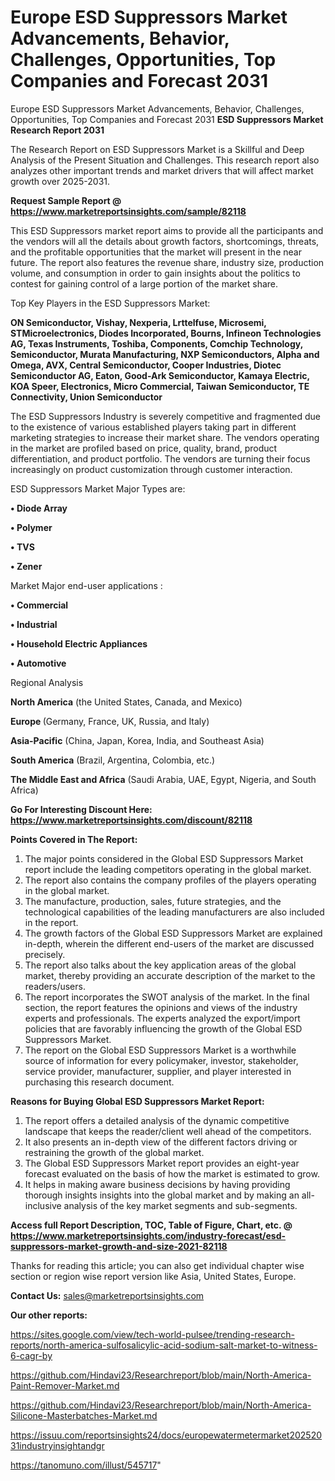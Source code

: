 # Europe ESD Suppressors Market Advancements, Behavior, Challenges, Opportunities, Top Companies and Forecast 2031
Europe ESD Suppressors Market Advancements, Behavior, Challenges, Opportunities, Top Companies and Forecast 2031
<strong>ESD Suppressors Market Research Report 2031</strong>

The Research Report on ESD Suppressors Market is a Skillful and Deep Analysis of the Present Situation and Challenges. This research report also analyzes other important trends and market drivers that will affect market growth over 2025-2031.

<strong>Request Sample Report @ <a href=https://www.marketreportsinsights.com/sample/82118>https://www.marketreportsinsights.com/sample/82118</a></strong>

This ESD Suppressors market report aims to provide all the participants and the vendors will all the details about growth factors, shortcomings, threats, and the profitable opportunities that the market will present in the near future. The report also features the revenue share, industry size, production volume, and consumption in order to gain insights about the politics to contest for gaining control of a large portion of the market share.

Top Key Players in the ESD Suppressors Market:

<strong>ON Semiconductor, Vishay, Nexperia, Lrttelfuse, Microsemi, STMicroelectronics, Diodes Incorporated, Bourns, Infineon Technologies AG, Texas Instruments, Toshiba, Components, Comchip Technology, Semiconductor, Murata Manufacturing, NXP Semiconductors, Alpha and Omega, AVX, Central Semiconductor, Cooper Industries, Diotec Semiconductor AG, Eaton, Good-Ark Semiconductor, Kamaya Electric, KOA Speer, Electronics, Micro Commercial, Taiwan Semiconductor, TE Connectivity, Union Semiconductor</strong>

The ESD Suppressors Industry is severely competitive and fragmented due to the existence of various established players taking part in different marketing strategies to increase their market share. The vendors operating in the market are profiled based on price, quality, brand, product differentiation, and product portfolio. The vendors are turning their focus increasingly on product customization through customer interaction.

ESD Suppressors Market Major Types are:

<strong>• Diode Array

• Polymer

• TVS

• Zener</strong>

Market Major end-user applications :

<strong>• Commercial

• Industrial

• Household Electric Appliances

• Automotive</strong>

Regional Analysis

</u><strong><b>North America</b></strong> (the United States, Canada, and Mexico)

<strong><b>Europe </b></strong>(Germany, France, UK, Russia, and Italy)

<strong><b>Asia-Pacific</b></strong> (China, Japan, Korea, India, and Southeast Asia)

<strong><b>South America</b></strong> (Brazil, Argentina, Colombia, etc.)

<strong><b>The Middle East and Africa</b></strong> (Saudi Arabia, UAE, Egypt, Nigeria, and South Africa)

<strong>Go For Interesting Discount Here: <a href=https://www.marketreportsinsights.com/discount/82118>https://www.marketreportsinsights.com/discount/82118</a></strong>

<strong>Points Covered in The Report:</strong>
<ol>
  <li>The major points considered in the Global ESD Suppressors Market report include the leading competitors operating in the global market.</li>
  <li>The report also contains the company profiles of the players operating in the global market.</li>
  <li>The manufacture, production, sales, future strategies, and the technological capabilities of the leading manufacturers are also included in the report.</li>
  <li>The growth factors of the Global ESD Suppressors Market are explained in-depth, wherein the different end-users of the market are discussed precisely.</li>
  <li>The report also talks about the key application areas of the global market, thereby providing an accurate description of the market to the readers/users.</li>
  <li>The report incorporates the SWOT analysis of the market. In the final section, the report features the opinions and views of the industry experts and professionals. The experts analyzed the export/import policies that are favorably influencing the growth of the Global ESD Suppressors Market.</li>
  <li>The report on the Global ESD Suppressors Market is a worthwhile source of information for every policymaker, investor, stakeholder, service provider, manufacturer, supplier, and player interested in purchasing this research document.</li>
</ol>
<strong>Reasons for Buying Global ESD Suppressors Market Report:</strong>

<ol>
  <li>The report offers a detailed analysis of the dynamic competitive landscape that keeps the reader/client well ahead of the competitors.</li>
  <li>It also presents an in-depth view of the different factors driving or restraining the growth of the global market.</li>
  <li>The Global ESD Suppressors Market report provides an eight-year forecast evaluated on the basis of how the market is estimated to grow.</li>
  <li>It helps in making aware business decisions by having providing thorough insights insights into the global market and by making an all-inclusive analysis of the key market segments and sub-segments.</li>
</ol>
<strong>Access full Report Description, TOC, Table of Figure, Chart, etc. @ <a href=https://www.marketreportsinsights.com/industry-forecast/esd-suppressors-market-growth-and-size-2021-82118>https://www.marketreportsinsights.com/industry-forecast/esd-suppressors-market-growth-and-size-2021-82118</a></strong>


Thanks for reading this article; you can also get individual chapter wise section or region wise report version like Asia, United States, Europe.

<strong>Contact Us:</strong>
sales@marketreportsinsights.com

<strong>Our other reports:</strong>

<a href=https://sites.google.com/view/tech-world-pulsee/trending-research-reports/north-america-sulfosalicylic-acid-sodium-salt-market-to-witness-6-cagr-by>https://sites.google.com/view/tech-world-pulsee/trending-research-reports/north-america-sulfosalicylic-acid-sodium-salt-market-to-witness-6-cagr-by</a>

<a href=https://github.com/Hindavi23/Researchreport/blob/main/North-America-Paint-Remover-Market.md>https://github.com/Hindavi23/Researchreport/blob/main/North-America-Paint-Remover-Market.md</a>

<a href=https://github.com/Hindavi23/Researchreport/blob/main/North-America-Silicone-Masterbatches-Market.md>https://github.com/Hindavi23/Researchreport/blob/main/North-America-Silicone-Masterbatches-Market.md</a>

<a href=https://issuu.com/reportsinsights24/docs/europewatermetermarket20252031industryinsightandgr>https://issuu.com/reportsinsights24/docs/europewatermetermarket20252031industryinsightandgr</a>

<a href=https://tanomuno.com/illust/545717>https://tanomuno.com/illust/545717</a>"
